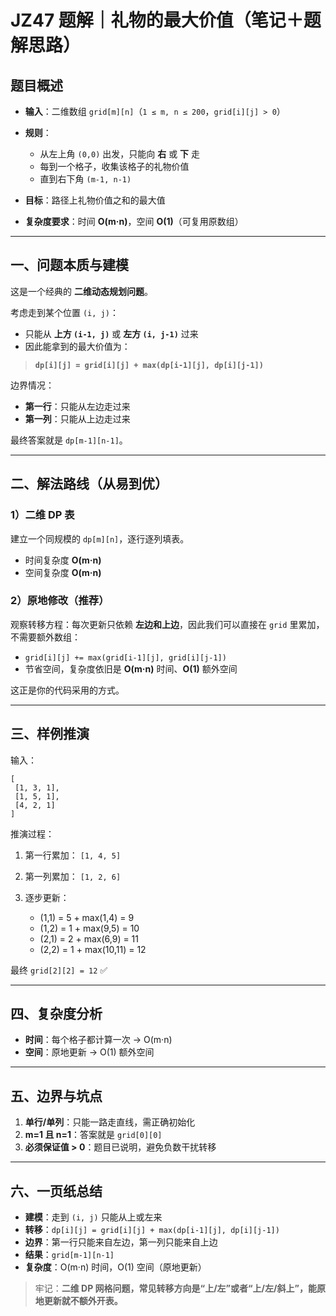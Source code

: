 
# JZ47 题解｜礼物的最大价值（笔记＋题解思路）

## 题目概述

* **输入**：二维数组 `grid[m][n]`（`1 ≤ m, n ≤ 200`，`grid[i][j] > 0`）
* **规则**：

  * 从左上角 `(0,0)` 出发，只能向 **右** 或 **下** 走
  * 每到一个格子，收集该格子的礼物价值
  * 直到右下角 `(m-1, n-1)`
* **目标**：路径上礼物价值之和的最大值
* **复杂度要求**：时间 **O(m·n)**，空间 **O(1)**（可复用原数组）

---

## 一、问题本质与建模

这是一个经典的 **二维动态规划问题**。

考虑走到某个位置 `(i, j)`：

* 只能从 **上方 `(i-1, j)`** 或 **左方 `(i, j-1)`** 过来
* 因此能拿到的最大价值为：

> **`dp[i][j] = grid[i][j] + max(dp[i-1][j], dp[i][j-1])`**

边界情况：

* **第一行**：只能从左边走过来
* **第一列**：只能从上边走过来

最终答案就是 `dp[m-1][n-1]`。

---

## 二、解法路线（从易到优）

### 1）二维 DP 表

建立一个同规模的 `dp[m][n]`，逐行逐列填表。

* 时间复杂度 **O(m·n)**
* 空间复杂度 **O(m·n)**

### 2）原地修改（推荐）

观察转移方程：每次更新只依赖 **左边和上边**，因此我们可以直接在 `grid` 里累加，不需要额外数组：

* `grid[i][j] += max(grid[i-1][j], grid[i][j-1])`
* 节省空间，复杂度依旧是 **O(m·n)** 时间、**O(1)** 额外空间

这正是你的代码采用的方式。

---

## 三、样例推演

输入：

```
[
 [1, 3, 1],
 [1, 5, 1],
 [4, 2, 1]
]
```

推演过程：

1. 第一行累加： `[1, 4, 5]`
2. 第一列累加： `[1, 2, 6]`
3. 逐步更新：

   * (1,1) = 5 + max(1,4) = 9
   * (1,2) = 1 + max(9,5) = 10
   * (2,1) = 2 + max(6,9) = 11
   * (2,2) = 1 + max(10,11) = 12

最终 `grid[2][2] = 12` ✅

---

## 四、复杂度分析

* **时间**：每个格子都计算一次 → O(m·n)
* **空间**：原地更新 → O(1) 额外空间

---

## 五、边界与坑点

1. **单行/单列**：只能一路走直线，需正确初始化
2. **m=1 且 n=1**：答案就是 `grid[0][0]`
3. **必须保证值 > 0**：题目已说明，避免负数干扰转移

---

## 六、一页纸总结

* **建模**：走到 `(i, j)` 只能从上或左来
* **转移**：`dp[i][j] = grid[i][j] + max(dp[i-1][j], dp[i][j-1])`
* **边界**：第一行只能来自左边，第一列只能来自上边
* **结果**：`grid[m-1][n-1]`
* **复杂度**：O(m·n) 时间，O(1) 空间（原地更新）

> 牢记：**二维 DP 网格问题，常见转移方向是“上/左”或者“上/左/斜上”，能原地更新就不额外开表。**

